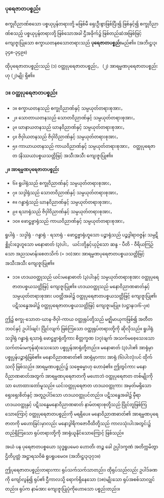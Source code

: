 ### ပုရေဇာတပစ္စည်း

စက္ခုဝိညာဏ်စသော ပစ္စယုပ္ပန်တရားတို့ မဖြစ်မီ ရှေးဦးစွာဖြစ်ပြီး၍ ဖြစ်နှင့်၍ စက္ခုဝိညာဏ်စသည့် ပစ္စယုပ္ပန်တရားတို့ ဖြစ်သောအခါ ဌီအခိုက်၌ ဖြစ်တည်ဆဲအဖြစ်ဖြင့် ကျေးဇူးပြုသော စက္ခာယတနစသောတရားသည် **ပုရေဇာတပစ္စည်း**မည်၏။ (အဘိ၊ဋ္ဌ၊၃၊၃၄၈-၃၄၉။)

ထိုပုရေဇာတပစ္စည်းသည် (၁) ဝတ္ထုပုရေဇာတပစ္စည်း， (၂) အာရမ္မဏပုရေဇာတပစ္စည်းဟု (၂)မျိုး ရှိ၏။

### ၁။ ဝတ္ထုပုရေဇာတပစ္စည်း

- ၁။ စက္ခာယတနသည် စက္ခုဝိညာဏ်နှင့် သမ္ပယုတ်တရားစုအား，
- ၂။ သောတာယတနသည် သောတဝိညာဏ်နှင့် သမ္ပယုတ်တရားစုအား，
- ၃။ ဃာနာယတနသည် ဃာနဝိညာဏ်နှင့် သမ္ပယုတ်တရားစုအား，
- ၄။ ဇိဝှါယတနသည် ဇိဝှါဝိညာဏ်နှင့် သမ္ပယုတ်တရားစုအား，
- ၅။ ကာယာယတနသည် ကာယဝိညာဏ်နှင့် သမ္ပယုတ်တရားစုအား，
ဝတ္ထုပုရေဇာတ (နိဿယ)ပစ္စယသတ္တိဖြင့် အသီးအသီး ကျေးဇူးပြု၏။

**၂။ အာရမ္မဏပုရေဇာတပစ္စည်း**

- ၆။ ရူပါရုံသည် စက္ခုဝိညာဏ်နှင့် သမ္ပယုတ်တရားစုအား，
- ၇။ သဒ္ဒါရုံသည် သောတဝိညာဏ်နှင့် သမ္ပယုတ်တရားစုအား，
- ၈။ ဂန္ဓာရုံသည် ဃာနဝိညာဏ်နှင့် သမ္ပယုတ်တရားစုအား，
- ၉။ ရသာရုံသည် ဇိဝှါဝိညာဏ်နှင့် သမ္ပယုတ်တရားစုအား，
- ၁၀။ ဖောဋ္ဌဗ္ဗာရုံသည် ကာယဝိညာဏ်နှင့် သမ္ပယုတ်တရားစုအား，

ရူပါရုံ - သဒ္ဒါရုံ - ဂန္ဓာရုံ - ရသာရုံ - ဖောဋ္ဌဗ္ဗာရုံဟူသော ပဉ္စာရုံသည် ပဉ္စဒွါရာဝဇ္ဇန်း သမ္ပဋိစ္ဆိုင်းဒွေဟူသော မနောဓာတ် (၃)ပါး， ယင်းတို့နှင့်ယှဉ်သော ဆန္ဒ - ပီတိ - ဝီရိယကြဉ်သော အညသမာန်းစေတသိက် (= ၁၀)အား အာရမ္မဏပုရေဇာတပစ္စယသတ္တိဖြင့် အသီးအသီး ကျေးဇူးပြု၏။

- ၁၁။ ဟဒယဝတ္ထုသည် ယင်းမနောဓာတ် (၃)ပါးနှင့် သမ္ပယုတ်တရားစုအား ဝတ္ထုပုရေဇာတပစ္စယသတ္တိဖြင့် ကျေးဇူးပြု၏။ 
ဟဒယဝတ္ထုသည် မနောဝိညာဏဓာတ်နှင့် သမ္ပယုတ်တရားစုအား ပဝတ္တိအခါ၌ ဝတ္ထုပုရေဇာတပစ္စယသတ္တိဖြင့် ကျေးဇူးပြု၏၊ ပဋိသန္ဓေအခါ၌ ဝတ္ထုပုရေဇာတပစ္စယသတ္တိဖြင့် ကျေးဇူးမပြု။
(ပဋ္ဌာန၊၁၊၆-၇။)

ဤ၌ စက္ခု-သောတ-ဃာန-ဇိဝှါ-ကာယ ဝတ္ထုရုပ်တို့သည် မဇ္ဈိမာယုကဖြစ်၍ အတီတဘဝင်နှင့် ဥပါဒ်ချင်း ပြိုင်လျက် ဖြစ်ကြသော ဝတ္ထုရုပ်တရားတို့ကို ဆိုလိုသည်။ 
ရူပါရုံ သဒ္ဒါရုံ ဂန္ဓာရုံ ရသာရုံ ဖောဋ္ဌဗ္ဗာရုံတို့ကား စိတ္တက္ခဏ (၁၇)ချက် အသက်မစေ့သေးသော သက်တမ်းမကုန်ဆုံးသေးသော ပစ္စုပ္ပန်အာရုံတို့တည်း။ 
မနောဓာတ် (၃)ပါး၏ အာရုံမှာ ပစ္စုပ္ပန်ပဉ္စာရုံဖြစ်၏။ 
မနောဝိညာဏဓာတ်၏ အာရုံမှာကား အာရုံ (၆)ပါးလုံးပင် ထိုက်သလို ဖြစ်သည်။ 
အာရမ္မဏပစ္စည်း၌ သဗ္ဗေဓမ္မာဟု ဟောခဲ့၏။ 
ဤတွင်ကား မနောဝိညာဏဓာတ်အတွက် အာရမ္မဏပုရေဇာတကို မဟောဘဲ ဝတ္ထုပုရေဇာတ တစ်မျိုးကိုသာ ဟောထားတော်မူသည်။ 
ယင်းဝတ္ထုပုရေဇာတ ဟဒယဝတ္ထုကား အမှတ်မရှိသော ရှေးရှေးစိတ်နှင့် အတူဥပါဒ်သော ဟဒယဝတ္ထုပင်တည်း။ 
ပဋိသန္ဓေအခါ၌ မှီရာဟဒယဝတ္ထုနှင့် ပဋိသန္ဓေမနောဝိညာဏဓာတ် နာမ်တရားစုတို့သည် ပြိုင်တူဖြစ်ကြသောကြောင့် ဝတ္ထုပုရေဇာတပစ္စည်းကို မရရှိပေ။ 
မနောဝိညာဏဓာတ်၏ အာရမ္မဏပုရေဇာတကို မဟောခြင်းမှာလည်း မနောဒွါရိကဇောဝီထိတို့သည် ကာလသုံးပါးအတွင်း၌ တည်ရှိကြသော ရုပ်တရားတို့ကို အာရုံယူနိုင်သောကြောင့် ဖြစ်သည်။

အယံ ပန ပုရေဇာတပစ္စယော သုဒ္ဓရူပမေဝ ဟောတိ၊ တဉ္စ ခေါ ဥပ္ပါဒက္ခဏံ အတိက္ကမိတွာ ဌိတိပ္ပတ္တံ အဋ္ဌာရသဝိဓံ ရူပရူပမေဝ။ (အဘိ၊ဋ္ဌ၊၃၊၃၇၁။)

ဤပုရေဇာတပစ္စည်းတရားကား ရုပ်သက်သက်သာတည်း၊ ထိုရုပ်သည်လည်း ဥပါဒ်ခဏကို ကျော်လွန်၍ ရုပ်၏ ဌီကာလသို့ ရောက်ရှိနေသော (၁၈)မျိုးသော ရုပ်အစစ်သာလျှင်တည်း။ 
ရုပ်က နာမ်အား ကျေးဇူးပြုပုံကိုဟောသော ပစ္စည်းတည်း။
